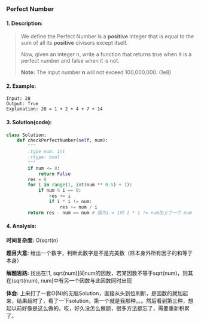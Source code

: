 ### Perfect Number

#### 1. Description:

> We define the Perfect Number is a **positive** integer that is equal to the sum of all its **positive** divisors except itself.
>
> Now, given an integer n, write a function that returns true when it is a perfect number and false when it is not.
>
> **Note:** The input number **n** will not exceed 100,000,000. (1e8)

#### 2. Example:

```
Input: 28
Output: True
Explanation: 28 = 1 + 2 + 4 + 7 + 14
```

#### 3. Solution(code):

```python
class Solution:
    def checkPerfectNumber(self, num):
        """
        :type num: int
        :rtype: bool
        """
        if num <= 0:
            return False
        res = 0
        for i in range(1, int(num ** 0.5) + 1):
            if num % i == 0:
                res += i
                if i * i != num:
                    res += num / i
        return res - num == num # 因为i = 1时 1 * 1 != num加上了一个 num / 1，而perfect number不包括num,所以最后应减去num
```

#### 4. Analysis:

**时间复杂度:** O(sqrt(n)

**题目大意:** 给出一个数字，判断此数字是不是完美数（除本身外所有因子的和等于本身）

**解题思路:** 找出在[1, sqrt(num)]间num的因数，若某因数不等于sqrt(num)，则其在(sqrt(num), num]中有另一个因数与此因数同时出现

**体会:** 上来打了一套O(N)的无脑Solution，直接从头到位判断，是因数的就加起来，结果超时了，看了一下solution，第一个就是我那种。。。然后看到第三种，想起以前好像是这么做的。哎，好久没怎么做题，很多方法都忘了，需要重新积累了。